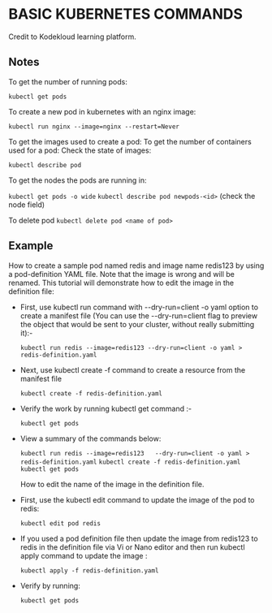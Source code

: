 
# BASIC KUBERNETES COMMANDS
Credit to Kodekloud learning platform.


## Notes
To get the number of running pods:

```kubectl get pods```

To create a new pod in kubernetes with an nginx image:

```kubectl run nginx --image=nginx --restart=Never```

To get the images used to create a pod:
To get the number of containers used for a pod:
Check the state of images:

```kubectl describe pod```

To get the nodes the pods are running in:

```kubectl get pods -o wide```
```kubectl describe pod newpods-<id>``` (check the node field)

To delete pod
```kubectl delete pod <name of pod>```


## Example
How to create a sample pod named redis and image name redis123 by using a pod-definition YAML file. Note that the image is wrong and will be renamed. This tutorial will demonstrate how to edit the image in the definition file:

- First, use kubectl run command with --dry-run=client -o yaml option to create a manifest file (You can use the --dry-run=client flag to preview the object that would be sent to your cluster, without really submitting it):-

   ```kubectl run redis --image=redis123 --dry-run=client -o yaml > redis-definition.yaml```

- Next, use kubectl create -f command to create a resource from the manifest file

   ```kubectl create -f redis-definition.yaml``` 

- Verify the work by running kubectl get command :-
    
    ```kubectl get pods```

- View a summary of the commands below:

   ```kubectl run redis --image=redis123   --dry-run=client -o yaml > redis-definition.yaml```
   ```kubectl create -f redis-definition.yaml```
   ```kubectl get pods```

   How to edit the name of the image in the definition file.

- First, use the kubectl edit command to update the image of the pod to redis:

   ```kubectl edit pod redis```

- If you used a pod definition file then update the image from redis123 to redis in the definition file via Vi or Nano editor and then run kubectl apply command to update the image :

   ```kubectl apply -f redis-definition.yaml```
- Verify by running:

   ```kubectl get pods```






